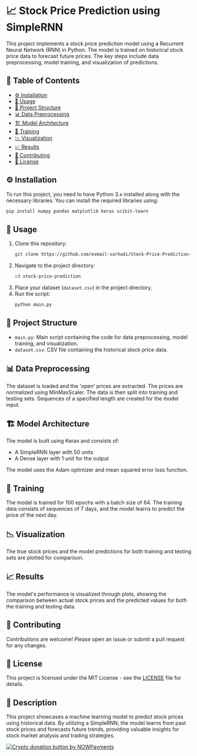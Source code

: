 

# 📈 Stock Price Prediction using SimpleRNN

This project implements a stock price prediction model using a Recurrent Neural Network (RNN) in Python. The model is trained on historical stock price data to forecast future prices. The key steps include data preprocessing, model training, and visualization of predictions.

## 📑 Table of Contents
- [⚙️ Installation](#installation)
- [🚀 Usage](#usage)
- [📂 Project Structure](#project-structure)
- [📊 Data Preprocessing](#data-preprocessing)
- [🏗️ Model Architecture](#model-architecture)
- [🔄 Training](#training)
- [📉 Visualization](#visualization)
- [📈 Results](#results)
- [🤝 Contributing](#contributing)
- [📄 License](#license)

## ⚙️ Installation

To run this project, you need to have Python 3.x installed along with the necessary libraries. You can install the required libraries using:

```bash
pip install numpy pandas matplotlib keras scikit-learn
```

## 🚀 Usage

1. Clone this repository:
    ```bash
    git clone https://github.com/esmail-sarhadi/Stock-Price-Prediction-using-SimpleRNN.git
    ```
2. Navigate to the project directory:
    ```bash
    cd stock-price-prediction
    ```
3. Place your dataset (`dataset.csv`) in the project directory.
4. Run the script:
    ```bash
    python main.py
    ```

## 📂 Project Structure

- `main.py`: Main script containing the code for data preprocessing, model training, and visualization.
- `dataset.csv`: CSV file containing the historical stock price data.

## 📊 Data Preprocessing

The dataset is loaded and the 'open' prices are extracted. The prices are normalized using MinMaxScaler. The data is then split into training and testing sets. Sequences of a specified length are created for the model input.

## 🏗️ Model Architecture

The model is built using Keras and consists of:
- A SimpleRNN layer with 50 units
- A Dense layer with 1 unit for the output

The model uses the Adam optimizer and mean squared error loss function.

## 🔄 Training

The model is trained for 100 epochs with a batch size of 64. The training data consists of sequences of 7 days, and the model learns to predict the price of the next day.

## 📉 Visualization

The true stock prices and the model predictions for both training and testing sets are plotted for comparison.

## 📈 Results

The model's performance is visualized through plots, showing the comparison between actual stock prices and the predicted values for both the training and testing data.

## 🤝 Contributing

Contributions are welcome! Please open an issue or submit a pull request for any changes.

## 📄 License

This project is licensed under the MIT License - see the [LICENSE](LICENSE) file for details.

## 📝 Description

This project showcases a machine learning model to predict stock prices using historical data. By utilizing a SimpleRNN, the model learns from past stock prices and forecasts future trends, providing valuable insights for stock market analysis and trading strategies.

<a href="https://nowpayments.io/donation?api_key=REWCYVC-A1AMFK3-QNRS663-PKJSBD2&source=lk_donation&medium=referral" target="_blank">
     <img src="https://nowpayments.io/images/embeds/donation-button-black.svg" alt="Crypto donation button by NOWPayments">
</a>

